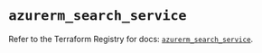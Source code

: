 # `azurerm_search_service`

Refer to the Terraform Registry for docs: [`azurerm_search_service`](https://registry.terraform.io/providers/hashicorp/azurerm/3.110.0/docs/resources/search_service).

